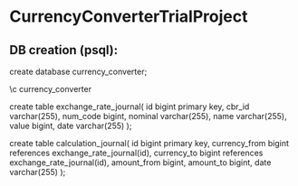 # CurrencyConverterTrialProject

## DB creation (psql):
create database currency_converter; 

\c currency_converter

create table exchange_rate_journal(
	id bigint primary key,
	cbr_id varchar(255),
	num_code bigint,
	nominal varchar(255),
	name varchar(255),
	value bigint,
	date varchar(255)
);

create table calculation_journal(
	id bigint primary key,
	currency_from bigint references exchange_rate_journal(id),
	currency_to bigint references exchange_rate_journal(id),
	amount_from bigint,
	amount_to bigint,
	date varchar(255)
);
